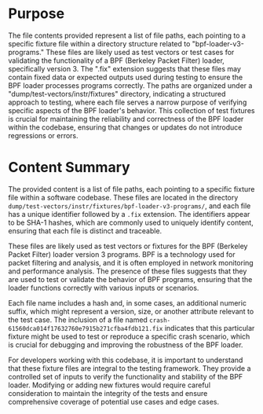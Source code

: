 # Purpose
The file contents provided represent a list of file paths, each pointing to a specific fixture file within a directory structure related to "bpf-loader-v3-programs." These files are likely used as test vectors or test cases for validating the functionality of a BPF (Berkeley Packet Filter) loader, specifically version 3. The ".fix" extension suggests that these files may contain fixed data or expected outputs used during testing to ensure the BPF loader processes programs correctly. The paths are organized under a "dump/test-vectors/instr/fixtures" directory, indicating a structured approach to testing, where each file serves a narrow purpose of verifying specific aspects of the BPF loader's behavior. This collection of test fixtures is crucial for maintaining the reliability and correctness of the BPF loader within the codebase, ensuring that changes or updates do not introduce regressions or errors.
# Content Summary
The provided content is a list of file paths, each pointing to a specific fixture file within a software codebase. These files are located in the directory `dump/test-vectors/instr/fixtures/bpf-loader-v3-programs/`, and each file has a unique identifier followed by a `.fix` extension. The identifiers appear to be SHA-1 hashes, which are commonly used to uniquely identify content, ensuring that each file is distinct and traceable.

These files are likely used as test vectors or fixtures for the BPF (Berkeley Packet Filter) loader version 3 programs. BPF is a technology used for packet filtering and analysis, and it is often employed in network monitoring and performance analysis. The presence of these files suggests that they are used to test or validate the behavior of BPF programs, ensuring that the loader functions correctly with various inputs or scenarios.

Each file name includes a hash and, in some cases, an additional numeric suffix, which might represent a version, size, or another attribute relevant to the test case. The inclusion of a file named `crash-61560dca014f17632760e7915b271cfba4fdb121.fix` indicates that this particular fixture might be used to test or reproduce a specific crash scenario, which is crucial for debugging and improving the robustness of the BPF loader.

For developers working with this codebase, it is important to understand that these fixture files are integral to the testing framework. They provide a controlled set of inputs to verify the functionality and stability of the BPF loader. Modifying or adding new fixtures would require careful consideration to maintain the integrity of the tests and ensure comprehensive coverage of potential use cases and edge cases.
